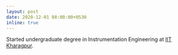 ```yaml
---
layout: post
date: 2020-12-01 08:00:00+0530
inline: true
---
```


Started undergraduate degree in Instrumentation Engineering at <a href='http://www.iitkgp.ac.in/'>IIT Kharagpur</a>.
